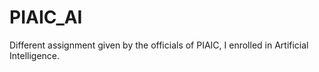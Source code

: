 # PIAIC_AI
Different assignment given by the officials of PIAIC, I enrolled in Artificial Intelligence. 
